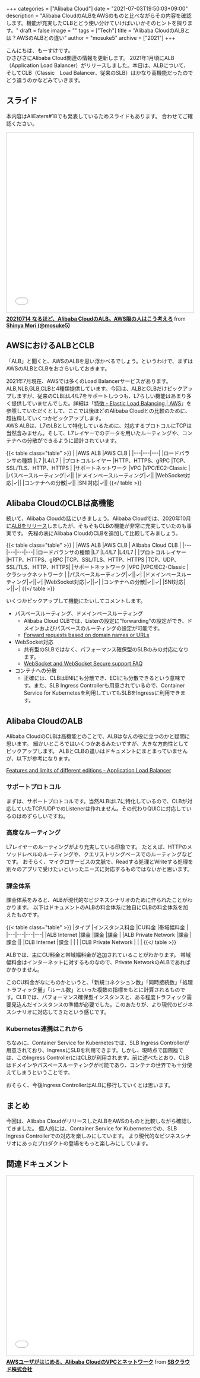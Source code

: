 +++
categories = ["Alibaba Cloud"]
date = "2021-07-03T19:50:03+09:00"
description = "Alibaba CloudのALBをAWSのものと比べながらその内容を確認します。機能が充実したCLBとどう使い分けていけばいいかそのヒントを探ります。"
draft = false
image = ""
tags = ["Tech"]
title = "Alibaba CloudのALBとは？AWSのALBとの違い"
author = "mosuke5"
archive = ["2021"]
+++

こんにちは、もーすけです。  
ひさびさにAlibaba Cloud関連の情報を更新します。
2021年1月頃にALB（Application Load Balancer）がリリースしました。本日は、ALBについて、そしてCLB（Classic　Load Balancer、従来のSLB）はかなり高機能だったのでどう違うのかなどみていきます。
<!--more-->

## スライド
本内容はAliEaters#18でも発表しているためスライドもあります。
合わせてご確認ください。

<iframe src="//www.slideshare.net/slideshow/embed_code/key/BcvBLyaHLlbnCt" width="595" height="485" frameborder="0" marginwidth="0" marginheight="0" scrolling="no" style="border:1px solid #CCC; border-width:1px; margin-bottom:5px; max-width: 100%;" allowfullscreen> </iframe> <div style="margin-bottom:5px"> <strong> <a href="//www.slideshare.net/mosuke5/20210714-alibaba-cloudalbaws" title="20210714 なるほど、Alibaba CloudのALB。AWS脳の人はこう考えろ" target="_blank">20210714 なるほど、Alibaba CloudのALB。AWS脳の人はこう考えろ</a> </strong> from <strong><a href="https://www.slideshare.net/mosuke5" target="_blank">Shinya Mori (@mosuke5)</a></strong> </div>

## AWSにおけるALBとCLB
「ALB」と聞くと、AWSのALBを思い浮かべるでしょう。というわけで、まずはAWSのALBとCLBをおさらいしておきます。

2021年7月現在、AWSでは多くのLoad Balancerサービスがあります。ALB,NLB,GLB,CLBと4種類提供しています。今回は、ALBとCLBだけピックアップしますが、従来のCLBはL4/L7をサポートしつつも、L7らしい機能はあまり多く提供していませんでした。詳細は「<a href="https://aws.amazon.com/jp/elasticloadbalancing/features/" target="_blank">特徴 - Elastic Load Balancing | AWS</a>」を参照していただくとして、ここでは後ほどのAlibaba Cloudとの比較のために、超抜粋していくつかピックアップします。  
AWS ALBは、L7のLBとして特化しているために、対応するプロトコルにTCPは当然含みません。そして、L7レイヤーでのデータを用いたルーティングや、コンテナへの分散ができるように設計されています。

{{< table class="table" >}}
|  |AWS ALB  |AWS CLB  |
|---|---|---|
|ロードバランサの種類  |L7  |L4/L7  |
|プロトコルレイヤー  |HTTP、HTTPS、gRPC  |TCP、SSL/TLS、HTTP、HTTPS  |
|サポートネットワーク  |VPC |VPC/EC2-Classic  |
|パスベースルーティング|✓||
|ドメインベースルーティング|✓||
|WebSocket対応|✓||
|コンテナへの分散|✓||
|SNI対応|✓||
{{</ table >}}

## Alibaba CloudのCLBは高機能
続いて、Alibaba Cloudの話にいきましょう。Alibaba Cloudでは、2020年10月に<a href="https://www.alibabacloud.com/blog/alibaba-cloud-releases-alb-to-accelerate-the-delivery-of-enterprise-applications_596711" target="_blank">ALBをリリース</a>しましたが、そもそもCLBの機能が非常に充実していたのも事実です。
先程の表にAlibaba CloudのCLBを追加して比較してみましょう。

{{< table class="table" >}}
|  |AWS ALB  |AWS CLB  | Alibaba Cloud CLB |
|---|---|---|---|
|ロードバランサの種類  |L7  |L4/L7  |L4/L7  |
|プロトコルレイヤー  |HTTP、HTTPS、gRPC  |TCP、SSL/TLS、HTTP、HTTPS  |TCP、UDP、SSL/TLS、HTTP、HTTPS|
|サポートネットワーク  |VPC |VPC/EC2-Classic |クラシックネットワーク |
|パスベースルーティング|✓||✓|
|ドメインベースルーティング|✓||✓|
|WebSocket対応|✓||✓|
|コンテナへの分散|✓||✓|
|SNI対応|✓||✓|
{{</ table >}}

いくつかピックアップして機能にたいしてコメントします。

- パスベースルーティング、ドメインベースルーティング
  - Alibaba Cloud CLBでは、Listerの設定に"forwarding"の設定ができ、ドメインおよびパスベースのルーティングの設定が可能です。
  - <a href="https://www.alibabacloud.com/help/doc-detail/85955.html" target="_blank">Forward requests based on domain names or URLs</a>
- WebSocket対応
  - 共有型のSLBではなく、パフォーマンス確保型のSLBのみの対応になります。
  - <a href="https://www.alibabacloud.com/help/doc-detail/63421.htm" target="_blank">WebSocket and WebSocket Secure support FAQ</a>
- コンテナへの分散
  - 正確には、CLBはENIにも分散でき、ECIにも分散できるという意味です。また、SLB Ingress Controllerも用意されているので、Container Service for Kubernetesを利用していてもSLBをIngressに利用できます。


## Alibaba CloudのALB
Alibaba CloudのCLBは高機能とのことで、ALBはなんの役に立つのかと疑問に思います。
細かいところではいくつかあるみたいですが、大きな方向性としてピックアップします。
ALBとCLBの違いはドキュメントにまとまっていませんが、以下が参考になります。

<a href="https://www.alibabacloud.com/help/doc-detail/197204.htm" target="_blank">Features and limits of different editions - Application Load Balancer</a>

### サポートプロトコル
まずは、サポートプロトコルです。当然ALBはL7に特化しているので、CLBが対応していたTCP/UDPでのListenerは作れません。その代わりQUICに対応しているのはめずらしいですね。

### 高度なルーティング
L7レイヤーのルーティングがより充実している印象です。
たとえば、HTTPのメソッドレベルのルーティングや、クエリストリングベースでのルーティングなどです。
おそらく、マイクロサービスの文脈で、Readする処理とWriteする処理を別々のアプリで受けたいといったニーズに対応するものではないかと思います。

### 課金体系
課金体系をみると、ALBが現代的なビジネスシナリオのために作られたことがわかります。
以下はドキュメントのALBの料金体系に独自にCLBの料金体系を加えたものです。

{{< table class="table" >}}
|タイプ |インスタンス料金  |CU料金  |帯域幅料金 |
|---|---|---|---|
|ALB Internet  |課金  |課金  |課金  |
|ALB Private Network  |課金  |課金  ||
|CLB Internet  |課金  | | |
|CLB Private Network  | | |
{{</ table >}}

ALBでは、主にCU料金と帯域幅料金が追加されていることがわかります。
帯域幅料金はインターネットに対するものなので、Private NetworkのALBであればかかりません。

このCU料金がなにものかというと、「新規コネクション数」「同時接続数」「処理トラフィック量」「ルール数」といった複数の指標をもとに計算されるものです。CLBでは、パフォーマンス確保型インスタンスと、ある程度トラフィック需要見込んだインスタンスの準備が必要でした。このあたりが、より現代のビジネスシナリオに対応してきたという感じです。

### Kubernetes連携はこれから
ちなみに、Container Service for Kubernetesでは、SLB Ingress Controllerが用意されており、IngressにSLBを利用できます。しかし、現時点で国際版では、このIngress ControllerにはCLBが利用されます。前に述べたとおり、CLBはドメインやパスベースルーティングが可能であり、コンテナの世界でも十分使えてしまうということです。

おそらく、今後Ingress ControllerはALBに移行していくとは思います。

## まとめ
今回は、Alibaba CloudがリリースしたALBをAWSのものと比較しながら確認してきました。
個人的には、Container Service for Kubernetesでの、SLB Ingress Controllerでの対応を楽しみにしています。
より現代的なビジネスシナリオにあったプロダクトの登場をもっと楽しみにしています。

## 関連ドキュメント
<iframe src="//www.slideshare.net/slideshow/embed_code/key/hiPphlQUSvL00u" width="595" height="485" frameborder="0" marginwidth="0" marginheight="0" scrolling="no" style="border:1px solid #CCC; border-width:1px; margin-bottom:5px; max-width: 100%;" allowfullscreen> </iframe> <div style="margin-bottom:5px"> <strong> <a href="//www.slideshare.net/sbcloud/awsalibaba-cloudvpc" title="AWSユーザがはじめる、Alibaba CloudのVPCとネットワーク" target="_blank">AWSユーザがはじめる、Alibaba CloudのVPCとネットワーク</a> </strong> from <strong><a href="https://www.slideshare.net/sbcloud" target="_blank">SBクラウド株式会社</a></strong> </div>